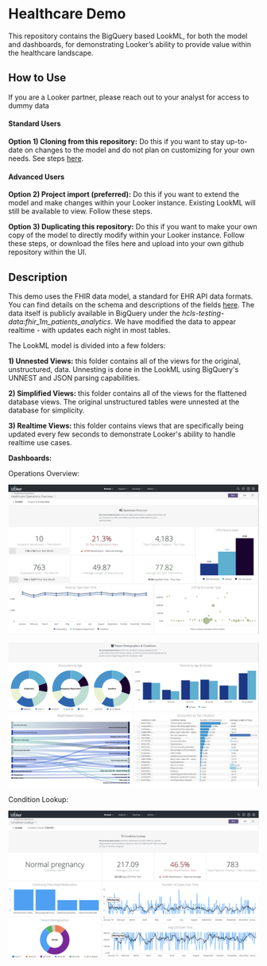 # Healthcare Demo

This repository contains the BigQuery based LookML, for both the model and dashboards, for demonstrating Looker’s ability to provide value within the healthcare landscape.


## How to Use
If you are a Looker partner, please reach out to your analyst for access to dummy data

#### Standard Users
**Option 1) Cloning from this repository:**
Do this if you want to stay up-to-date on changes to the model and do not plan on customizing for your own needs. See steps [here](https://docs.looker.com/data-modeling/getting-started/create-projects#clone_repo).

#### Advanced Users
**Option 2) Project import (preferred):**
Do this if you want to extend the model and make changes within your Looker instance. Existing LookML will still be available to view. Follow these steps.

**Option 3) Duplicating this repository:**
Do this if you want to make your own copy of the model to directly modify within your Looker instance. Follow these steps, or download the files here and upload into your own github repository within the UI.

## Description

This demo uses the FHIR data model, a standard for EHR API data formats. You can find details on the schema and descriptions of the fields [here](http://hl7.org/fhir/). The data itself is publicly available in BigQuery under the *hcls-testing-data:fhir_1m_patients_analytics*. We have modified the data to appear realtime - with updates each night in most tables.

The LookML model is divided into a few folders:

  **1) Unnested Views:** this folder contains all of the views for the original, unstructured, data. Unnesting is done in the LookML using BigQuery's UNNEST and JSON parsing capabilities.

  **2) Simplified Views:** this folder contains all of the views for the flattened database views. The original unstructured tables were unnested at the database for simplicity.

  **3) Realtime Views:** this folder contains views that are specifically being updated every few seconds to demonstrate Looker's ability to handle realtime use cases.


**Dashboards:**

Operations Overview:

![Operations Overview Dashboard - Part 1](dashboards/ops_1.png)


![Operations Overview Dashboard - Part 2](dashboards/ops_2.png)



Condition Lookup:

![Condition Lookup Dashboard](dashboards/cond_1.png)
